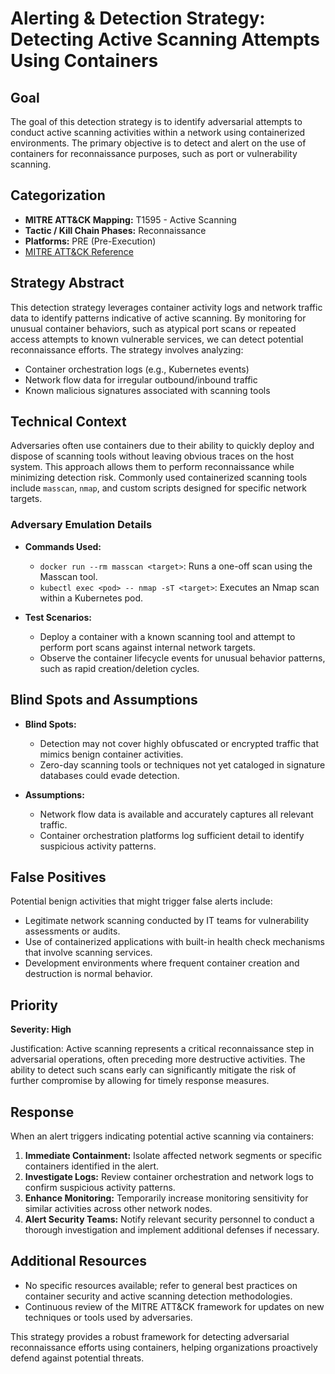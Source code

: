 # Alerting & Detection Strategy: Detecting Active Scanning Attempts Using Containers

## Goal
The goal of this detection strategy is to identify adversarial attempts to conduct active scanning activities within a network using containerized environments. The primary objective is to detect and alert on the use of containers for reconnaissance purposes, such as port or vulnerability scanning.

## Categorization
- **MITRE ATT&CK Mapping:** T1595 - Active Scanning
- **Tactic / Kill Chain Phases:** Reconnaissance
- **Platforms:** PRE (Pre-Execution)
- [MITRE ATT&CK Reference](https://attack.mitre.org/techniques/T1595)

## Strategy Abstract
This detection strategy leverages container activity logs and network traffic data to identify patterns indicative of active scanning. By monitoring for unusual container behaviors, such as atypical port scans or repeated access attempts to known vulnerable services, we can detect potential reconnaissance efforts. The strategy involves analyzing:
- Container orchestration logs (e.g., Kubernetes events)
- Network flow data for irregular outbound/inbound traffic
- Known malicious signatures associated with scanning tools

## Technical Context
Adversaries often use containers due to their ability to quickly deploy and dispose of scanning tools without leaving obvious traces on the host system. This approach allows them to perform reconnaissance while minimizing detection risk. Commonly used containerized scanning tools include `masscan`, `nmap`, and custom scripts designed for specific network targets.

### Adversary Emulation Details
- **Commands Used:** 
  - `docker run --rm masscan <target>`: Runs a one-off scan using the Masscan tool.
  - `kubectl exec <pod> -- nmap -sT <target>`: Executes an Nmap scan within a Kubernetes pod.

- **Test Scenarios:**
  - Deploy a container with a known scanning tool and attempt to perform port scans against internal network targets.
  - Observe the container lifecycle events for unusual behavior patterns, such as rapid creation/deletion cycles.

## Blind Spots and Assumptions
- **Blind Spots:** 
  - Detection may not cover highly obfuscated or encrypted traffic that mimics benign container activities.
  - Zero-day scanning tools or techniques not yet cataloged in signature databases could evade detection.

- **Assumptions:**
  - Network flow data is available and accurately captures all relevant traffic.
  - Container orchestration platforms log sufficient detail to identify suspicious activity patterns.

## False Positives
Potential benign activities that might trigger false alerts include:
- Legitimate network scanning conducted by IT teams for vulnerability assessments or audits.
- Use of containerized applications with built-in health check mechanisms that involve scanning services.
- Development environments where frequent container creation and destruction is normal behavior.

## Priority
**Severity: High**

Justification: Active scanning represents a critical reconnaissance step in adversarial operations, often preceding more destructive activities. The ability to detect such scans early can significantly mitigate the risk of further compromise by allowing for timely response measures.

## Response
When an alert triggers indicating potential active scanning via containers:
1. **Immediate Containment:** Isolate affected network segments or specific containers identified in the alert.
2. **Investigate Logs:** Review container orchestration and network logs to confirm suspicious activity patterns.
3. **Enhance Monitoring:** Temporarily increase monitoring sensitivity for similar activities across other network nodes.
4. **Alert Security Teams:** Notify relevant security personnel to conduct a thorough investigation and implement additional defenses if necessary.

## Additional Resources
- No specific resources available; refer to general best practices on container security and active scanning detection methodologies.
- Continuous review of the MITRE ATT&CK framework for updates on new techniques or tools used by adversaries. 

This strategy provides a robust framework for detecting adversarial reconnaissance efforts using containers, helping organizations proactively defend against potential threats.